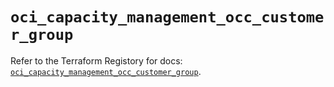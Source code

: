 # `oci_capacity_management_occ_customer_group`

Refer to the Terraform Registory for docs: [`oci_capacity_management_occ_customer_group`](https://registry.terraform.io/providers/oracle/oci/6.18.0/docs/resources/capacity_management_occ_customer_group).

